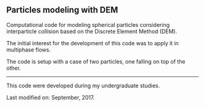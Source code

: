 ## Particles modeling with DEM

Computational code for modeling spherical particles considering interparticle collision based on the Discrete Element Method (DEM).

The initial interest for the development of this code was to apply it in multiphase flows.

The code is setup with a case of two particles, one falling on top of the other.

<hr>

This code were developed during my undergraduate studies.

Last modified on: September, 2017.

